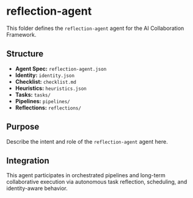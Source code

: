# reflection-agent

This folder defines the `reflection-agent` agent for the AI Collaboration Framework.

## Structure

- **Agent Spec:** `reflection-agent.json`
- **Identity:** `identity.json`
- **Checklist:** `checklist.md`
- **Heuristics:** `heuristics.json`
- **Tasks:** `tasks/`
- **Pipelines:** `pipelines/`
- **Reflections:** `reflections/`

## Purpose

Describe the intent and role of the `reflection-agent` agent here.

## Integration

This agent participates in orchestrated pipelines and long-term collaborative execution via autonomous task reflection, scheduling, and identity-aware behavior.
